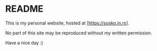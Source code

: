 # README

This is my personal website, hosted at [https://sosko.in.rs].

No part of this site may be reproduced without my written permission.

Have a nice day :)
